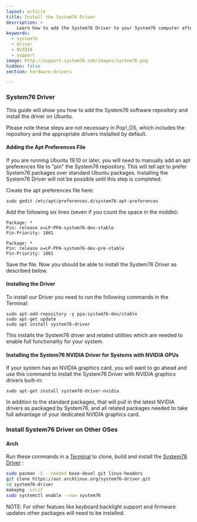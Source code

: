 ```yaml
---
layout: article
title: Install the System76 Driver
description: >
    Learn how to add the System76 Driver to your System76 computer after reinstalling your OS
keywords:
  - system76
  - driver
  - NVIDIA
  - support
image: http://support.system76.com/images/system76.png
hidden: false
section: hardware-drivers

---
```


### System76 Driver

This guide will show you how to add the System76 software repository and install the driver on Ubuntu.

Please note these steps are not necessary in Pop!\_OS, which includes the repository and the appropriate drivers installed by default. 

#### Adding the Apt Preferences File

If you are running Ubuntu 19.10 or later, you will need to manually add an apt preferences file to "pin" the System76 repository. This will tell apt to prefer System76 packages over standard Ubuntu packages. Installing the System76 Driver will not be possible until this step is completed.

Create the apt preferences file here:

```
sudo gedit /etc/apt/preferences.d/system76-apt-preferences
```

Add the following six lines (seven if you count the space in the middle):

```
Package: *
Pin: release o=LP-PPA-system76-dev-stable
Pin-Priority: 1001

Package: *
Pin: release o=LP-PPA-system76-dev-pre-stable
Pin-Priority: 1001
```

Save the file. Now you should be able to install the System76 Driver as described below.

#### Installing the Driver 

To install our Driver you need to run the following commands in the Terminal:

```
sudo apt-add-repository -y ppa:system76-dev/stable
sudo apt-get update
sudo apt install system76-driver
```

This installs the System76 driver and related utilities which are needed to enable full functionality for your system. 

#### Installing the System76 NVIDIA Driver for Systems with NVIDIA GPUs 

If your system has an NVIDIA graphics card, you will want to go ahead and use this command to install the System76 Driver with NVIDIA graphics drivers built-in:

```
sudo apt-get install system76-driver-nvidia
```

In addition to the standard packages, that will pull in the latest NVIDIA drivers as packaged by System76, and all related packages needed to take full advantage of your dedicated NVIDIA graphics card.

### Install System76 Driver on Other OSes

#### Arch

Run these commands in a <u>Terminal</u> to clone, build and install the <u>System76 Driver</u> :

```bash
sudo pacman -S --needed base-devel git linux-headers
git clone https://aur.archlinux.org/system76-driver.git
cd system76-driver
makepkg -srcif
sudo systemctl enable --now system76
``` 

NOTE: For other featues like keyboard backlight support and firmware updates other packages will need to be installed.